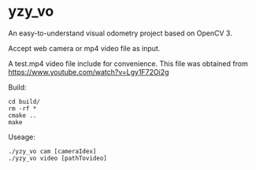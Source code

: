 # yzy_vo
An easy-to-understand visual odometry project based on OpenCV 3.

Accept web camera or mp4 video file as input.

A test.mp4 video file include for convenience. This file was obtained from https://www.youtube.com/watch?v=Lgy1F72Oi2g

Build:

    cd build/
    rm -rf *
    cmake ..
    make


Useage:

    ./yzy_vo cam [cameraIdex]
    ./yzy_vo video [pathTovideo]
